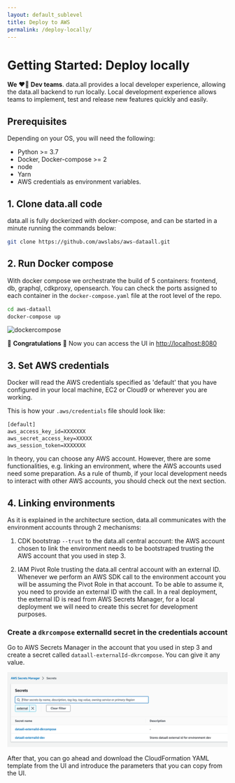 ```yaml
---
layout: default_sublevel
title: Deploy to AWS
permalink: /deploy-locally/
---
```


# **Getting Started: Deploy locally**

**We** ❤️‍🔥 **Dev teams**. data.all provides a local developer experience, allowing the data.all backend
to run locally. Local development experience allows teams to implement,
test and release new features quickly and easily.

## Prerequisites

Depending on your OS, you will need the following:

- Python >= 3.7
- Docker, Docker-compose >= 2
- node
- Yarn
- AWS credentials as environment variables.

## 1. Clone data.all code
data.all is fully dockerized with docker-compose, and can be started in a minute running the commands below:

```bash
git clone https://github.com/awslabs/aws-dataall.git
```

## 2. Run Docker compose

With docker compose we orchestrate the build of 5 containers: frontend, db, graphql, cdkproxy, opensearch.
You can check the ports assigned to each container in the `docker-compose.yaml` file at the root level of the repo.

```bash
cd aws-dataall
docker-compose up
```

![dockercompose](../img/docker_compose.png#zoom#shadow)

🎉 **Congratulations** 🎉 Now you can access the UI in [http://localhost:8080](http://localhost:8080)

## 3. Set AWS credentials
Docker will read the AWS credentials specified as 'default' that you have configured in your local machine, EC2 or Cloud9 or wherever you are working.

This is how your `.aws/credentials` file should look like:
```
[default]
aws_access_key_id=XXXXXXX
aws_secret_access_key=XXXXX
aws_session_token=XXXXXXX
```
In theory, you can choose any AWS account. However, there are some functionalities, e.g. linking an environment,
where the AWS accounts used need some preparation. As a rule of thumb, if your local development needs to interact with other
AWS accounts, you should check out the next section.

## 4. Linking environments

As it is explained in the architecture section, data.all communicates with the environment accounts through 2 mechanisms:
1) CDK bootstrap `--trust` to the data.all central account: the AWS account chosen to link the environment needs to be bootstraped trusting the AWS account that 
you used in step 3.


2) IAM Pivot Role trusting the data.all central account with an external ID. Whenever we perform an AWS SDK call to the environment account you will be assuming the Pivot Role in that account.
To be able to assume it, you need to provide an external ID with the call. In a real deployment, the external ID
is read from AWS Secrets Manager, for a local deployment we will need to create this secret for development purposes.


### Create a `dkrcompose` externalId secret in the credentials account

Go to AWS Secrets Manager in the account that you used in step 3 and create a secret called 
`dataall-externalId-dkrcompose`. You can give it any value.

![dockercompose](../img/docker_compose_secrets.png#zoom#shadow)

After that, you can go ahead and download the CloudFormation YAML template from the UI and introduce the parameters
that you can copy from the UI.













